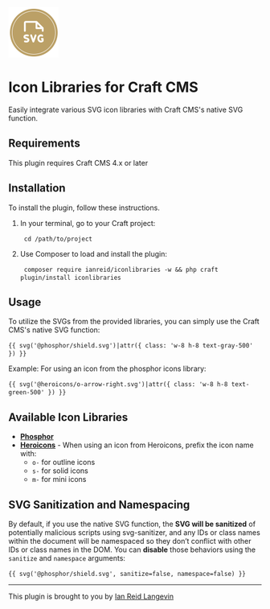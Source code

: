 <p><img src="./src/icon.svg" width="100" height="100" alt="Icon Libraries plugin icon"></p>

<h1>Icon Libraries for Craft CMS</h1>

Easily integrate various SVG icon libraries with Craft CMS's native SVG function.

## Requirements

This plugin requires Craft CMS 4.x or later

## Installation

To install the plugin, follow these instructions.

1. In your terminal, go to your Craft project:

        cd /path/to/project

2. Use Composer to load and install the plugin:

        composer require ianreid/iconlibraries -w && php craft plugin/install iconlibraries


## Usage

To utilize the SVGs from the provided libraries, you can simply use the Craft CMS's native SVG function:

```
{{ svg('@phosphor/shield.svg')|attr({ class: 'w-8 h-8 text-gray-500' }) }}
```

Example: For using an icon from the phosphor icons library:

```
{{ svg('@heroicons/o-arrow-right.svg')|attr({ class: 'w-8 h-8 text-green-500' }) }}
```

## Available Icon Libraries

- **[Phosphor](https://phosphoricons.com/)**
- **[Heroicons](https://heroicons.com/)** - When using an icon from Heroicons, prefix the icon name with:
  - `o-` for outline icons
  - `s-` for solid icons
  - `m-` for mini icons

## SVG Sanitization and Namespacing

By default, if you use the native SVG function, the **SVG will be sanitized** of potentially malicious scripts using svg-sanitizer, and any IDs or class names within the document will be namespaced so they don’t conflict with other IDs or class names in the DOM. You can **disable** those behaviors using the `sanitize` and `namespace` arguments:

```
{{ svg('@phosphor/shield.svg', sanitize=false, namespace=false) }}
```




---


This plugin is brought to you by [Ian Reid Langevin](https://www.reidlangevin.com)
